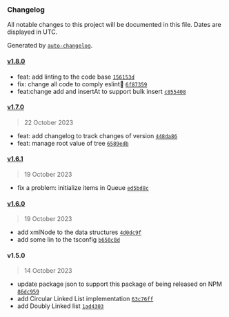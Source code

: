 ### Changelog

All notable changes to this project will be documented in this file. Dates are displayed in UTC.

Generated by [`auto-changelog`](https://github.com/CookPete/auto-changelog).

#### [v1.8.0](https://github.com/rezarostaminikoo/data-structures-ts/compare/v1.7.0...v1.8.0)

- feat: add linting to the code base [`156153d`](https://github.com/rezarostaminikoo/data-structures-ts/commit/156153d48dd38f4530492a3be9d6301f48fa7578)
- fix: change all code to comply eslint [`6f87359`](https://github.com/rezarostaminikoo/data-structures-ts/commit/6f873590bf20d7bccb19b50c320ae7967629d6ed)
- feat:change add and insertAt to support bulk insert [`c855408`](https://github.com/rezarostaminikoo/data-structures-ts/commit/c85540887d37ab805c9bad897b47d310a4cd63ca)

#### [v1.7.0](https://github.com/rezarostaminikoo/data-structures-ts/compare/v1.6.1...v1.7.0)

> 22 October 2023

- feat: add changelog to track changes of version [`448da86`](https://github.com/rezarostaminikoo/data-structures-ts/commit/448da865e6e2e6fb4df73b6cb3370779527a42d4)
- feat: manage root value of tree [`6589edb`](https://github.com/rezarostaminikoo/data-structures-ts/commit/6589edb8156acae9f73987d33ad67fd8f010af29)

#### [v1.6.1](https://github.com/rezarostaminikoo/data-structures-ts/compare/v1.6.0...v1.6.1)

> 19 October 2023

- fix a problem: initialize items in Queue [`ed5bd8c`](https://github.com/rezarostaminikoo/data-structures-ts/commit/ed5bd8c52db204ae147274f4fa75c2db24aa8f84)

#### [v1.6.0](https://github.com/rezarostaminikoo/data-structures-ts/compare/v1.5.0...v1.6.0)

> 19 October 2023

- add xmlNode to the data structures [`4d0dc9f`](https://github.com/rezarostaminikoo/data-structures-ts/commit/4d0dc9f1299f0ae3cd52bca57bc64fecd0591a40)
- add some lin to the tsconfig [`b650c8d`](https://github.com/rezarostaminikoo/data-structures-ts/commit/b650c8d0667fa4ca02d922da491ffb962e767b01)

#### v1.5.0

> 14 October 2023

- update package json to support this package of being released on NPM [`86dc959`](https://github.com/rezarostaminikoo/data-structures-ts/commit/86dc95946b43fa1e71a32891a6e7c38518c46217)
- add Circular Linked List implementation [`63c76ff`](https://github.com/rezarostaminikoo/data-structures-ts/commit/63c76ffe51c26d727ab1d2891aaabe6302d80fa7)
- add Doubly Linked list [`1ad4303`](https://github.com/rezarostaminikoo/data-structures-ts/commit/1ad4303c5231396518a452663c28f4f0a4640660)

